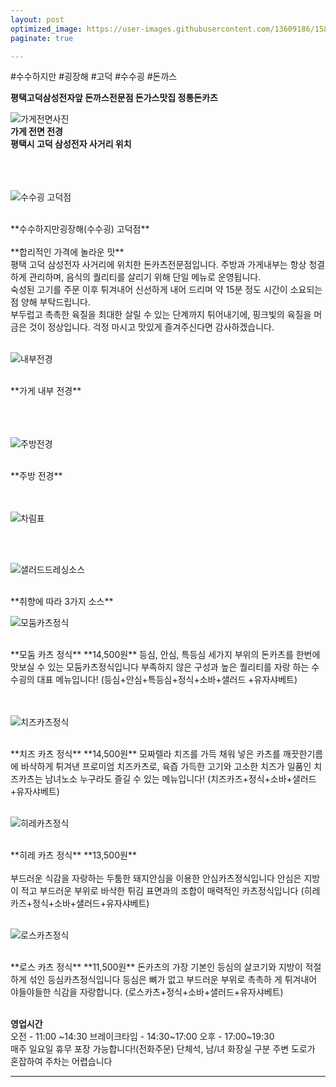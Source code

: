 ```yaml
---
layout: post
optimized_image: https://user-images.githubusercontent.com/13609186/158834851-5c5d7736-001b-448d-8bb6-eb99f2f16233.jpg
paginate: true

---
```


#수수하지만 #굉장해 #고덕 #수수굉 #돈까스

**평택고덕삼성전자앞  돈까스전문점 돈가스맛집 정통돈카츠**


![가게전면사진](https://github.com/choijangwook/cjw/assets/13609186/a93f4325-53b1-47db-884d-ae5fa41673c2)
<br>
**가게 전면 전경**
<br>
**평택시 고덕 삼성전자 사거리 위치**
<br>
<br>
<br>
<br>

![수수굉 고덕점](https://github.com/choijangwook/cjw/assets/13609186/033cfa9e-2243-4033-966f-fb33ad3cde34)

<br>
**수수하지만굉장해(수수굉) 고덕점**
<br>
<br>
**합리적인 가격에 놀라운 맛**
<br>
평택 고덕 삼성전자 사거리에 위치한 
돈카츠전문점입니다.
주방과 가게내부는 항상 청결하게 관리하며, 
음식의 퀄리티를 살리기 위해 
단일 메뉴로 운영됩니다.
<br>
숙성된 고기를 주문 이후 튀겨내어 
신선하게 내어 드리며 
약 15분 정도 시간이 소요되는점 
양해 부탁드립니다.
<br>
부두럽고 촉촉한 육질을 최대한 
살릴 수 있는 단계까지 튀어내기에, 
핑크빛의 육질을 머금은 것이 정상입니다.
걱정 마시고 맛있게 즐겨주신다면 
감사하겠습니다.
<br>
<br>

![내부전경](https://github.com/choijangwook/cjw/assets/13609186/6c94094a-112b-483f-8931-5453f78052e1)

<br>
**가게 내부 전경**
<br>
<br>
<br>
<br>

![주방전경](https://github.com/choijangwook/cjw/assets/13609186/8b66e71c-5549-4cbc-b67b-999a5950fcaf)

<br>
**주방 전경**
<br>
<br>
<br>

![차림표](https://github.com/choijangwook/cjw/assets/13609186/2eb15ec2-8d6a-4c72-93de-d2fb95c99457)

<br>
<br>

![샐러드드레싱소스](https://github.com/choijangwook/cjw/assets/13609186/160ad8af-423b-4e09-b5fc-7aa86248b213)

<br>
**취향에 따라 3가지 소스**

<br>

![모둠카츠정식](https://github.com/choijangwook/cjw/assets/13609186/dd423766-be89-4843-8e31-73b4bbf29d09)

<br>
**모둠 카츠 정식**
**14,500원**
등심, 안심, 특등심 세가지 부위의 돈카츠를
한번에 맛보실 수 있는 모둠카츠정식입니다
부족하지 않은 구성과 높은 퀄리티를 자랑
하는 수수굉의 대표 메뉴입니다!
(등심+안심+특등심+정식+소바+샐러드
+유자샤베트)
<br>
<br>
<br>

![치즈카츠정식](https://github.com/choijangwook/cjw/assets/13609186/f2fe9773-3f09-4447-b4fc-25d25089e55c)

<br>
**치즈 카츠 정식**
**14,500원**
모짜렐라 치즈를 가득 채워 넣은 카츠를
깨끗한기름에 바삭하게 튀겨낸 프로미엄
치즈카츠로, 육즙 가득한 고기와 고소한
치즈가 일품인  치즈카츠는 남녀노소 
누구라도 즐길 수 있는 메뉴입니다!
(치즈카즈+정식+소바+샐러드+유자샤베트)
<br>
<br>

![히레카츠정식](https://github.com/choijangwook/cjw/assets/13609186/a7f59c9a-a088-4ef0-be45-cd6575d0df10)

<br>
**히레 카츠 정식**
**13,500원**
<br>
<br>
부드러운 식감을 자랑하는 두툼한 돼지안심을
이용한 안심카츠정식입니다
안심은 지방이 적고 부드러운 부위로 
바삭한 튀김 표면과의 조합이 매력적인 
카츠정식입니다
(히레카즈+정식+소바+샐러드+유자샤베트)
<br>
<br>

![로스카츠정식](https://github.com/choijangwook/cjw/assets/13609186/9cbaef3c-a881-4676-b998-5970b52cc7c7)

<br>
**로스 카츠 정식**
**11,500원**
돈카츠의 가장 기본인 등심의 살코기와 
지방이 적절하게 섞인 등심카츠정식입니다
등심은 뼈가 없고 부드러운 부위로 촉촉하
게 튀겨내어 야들야들한 식감을 자랑합니다. 
(로스카츠+정식+소바+샐러드+유자샤베트)
<br>
<br>

**영업시간**
<br>
오전 - 11:00 ~14:30
          브레이크타임 - 14:30~17:00
오후 - 17:00~19:30
<br>
매주 일요일 휴무
포장 가능합니다!(전화주문)
단체석, 남/녀 화장실 구분
주변 도로가 혼잡하여 주차는 어렵습니다
<br>




---

